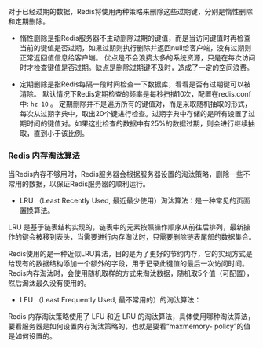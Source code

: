 
对于已经过期的数据，Redis将使用两种策略来删除这些过期键，分别是惰性删除和定期删除。

- 惰性删除是指Redis服务器不主动删除过期的键值，而是当访问键值时再检查当前的键值是否过期，如果过期则执行删除并返回null给客户端，没有过期则正常返回值信息给客户端。
优点是不会浪费太多的系统资源，只是在每次访问时才检查键值是否过期。缺点是删除过期键不及时，造成了一定的空间浪费。

- 定期删除是指Redis每隔一段时间检查一下数据库，看看是否有过期键可以被清除。
默认情况下Redis定期检查的频率是每秒扫描10次，配置在redis.conf中: `hz 10` 。
定期删除并不是遍历所有的键值对，而是采取随机抽取的形式，每次从过期字典中，取出20个键进行检查。过期字典中存储的是所有设置了过期时间的键值对。如果这批检查的数据中有25%的数据过期，则会进行继续抽取，直到小于该比例。





### Redis 内存淘汰算法

当Redis内存不够用时，Redis服务器会根据服务器设置的淘汰策略，删除一些不常用的数据，以保证Redis服务器的顺利运行。


- LRU （Least Recently Used, 最近最少使用）淘汰算法：是一种常见的页面置换算法。

LRU 是基于链表结构实现的，链表中的元素按照操作顺序从前往后排列，最新操作的键会被移到表头，当需要进行内存淘汰时，只需要删除链表尾部的数据集合。

Redis使用的是一种近似LRU算法，目的是为了更好的节约内存，它的实现方式是给现有的数据结构添加一个额外的字段，用于记录此键值的最后一次访问时间。Redis内存淘汰时，会使用随机取样的方式来淘汰数据，随机取5个值（可配置），然后淘汰最久没有使用的。


- LFU （Least Frequently Used, 最不常用的）的淘汰算法：




Redis 内存淘汰策略使用了 LFU 和近 LRU 的淘汰算法，具体使用哪种淘汰算法，要看服务器是如何设置内存淘汰策略的，也就是要看“maxmemory- policy”的值是如何设置的。
